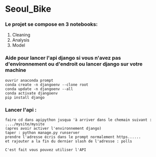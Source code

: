 # Seoul_Bike

### Le projet se compose en 3 notebooks:
1. Cleaning
2. Analysis
3. Model

### Aide pour lancer l'api django si vous n'avez pas d'environnement ou d'endroit ou lancer django sur votre machine
    ouvrir anaconda prompt 
    conda create -n djangoenv --clone root 
    conda update -n djangoenv --all
    conda activate djangoenv
    pip install django
### Lancer l'api :
    faire cd dans apipython jusqua 'à arriver dans le chemain suivant : ..../mysite/mysite
    (apres avoir activer l'environnement django)
    taper : python manage.py runserver
    prendre l'adresse écris dans le prompt normalement https......
    et rajouter a la fin du dernier slash de l'adresse : polls
    
    C'est fait vous pouvez utiliser l'API

